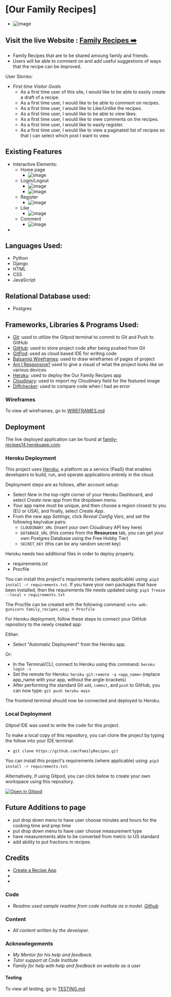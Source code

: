 # [Our Family Recipes]
- ![image](static/images/different_device.jpg)
## Visit the live Website : **[Family Recipes :arrow_right:](https://family-recipes14.herokuapp.com/)**
- Family Recipes that are to be shared amoung family and friends.
- Users will be able to comment on and add useful suggestions of ways that the recipe can be improved.

User Stories:
- _First time Visitor Goals_
  - As a first time user of this site, I would like to be able to easily create a draft of a recipe.
  - As a first time user, I would like to be able to comment on recipes.
  - As a first time user, I would like to Like/Unlike the recipes.
  - As a first time user, I would like to be able to view likes.
  - As a first time user, I would like to view comments on the recipes.
  - As a first time user, I would like to easily register.
  - As a first time user, I would like to view a paginated list of recipes so that I can select which post I want to view.

## Existing Features
- Interactive Elements:
  - Home page
    - ![image](static/images/home_page.jpg)
  - Login/Logout
    - ![image](static/images/login_page.jpg)
    - ![image](static/images/log_out.jpg)
  - Register
    - ![image](testing/register_page.jpg)
  - Like
    - ![image](static/images/like_comment.jpg)
  - Comment
    - ![image](static/images/like_comment.jpg)
-

## Languages Used:

- Python
- Django
- HTML
- CSS
- JavaScript

## Relational Database used:

- Postgres

## Frameworks, Libraries & Programs Used:

- [Git](https://git-scm.com): used to utilize the Gitpod terminal to commit to Git and Push to GitHub
- [GitHub](https://github.com/): used to store project code after being pushed from Git
- [GitPod](https://gitpod.io/): used as cloud based IDE for writing code
- [Balsamiq Wireframes](https://balsamiq.com/):  used to draw wireframes of pages of project
- [Am I Responsive?](http://ami.responsivedesign.is/) used to give a visual of what the project looks like on various devices
- [Heroku](https://heroku.com): used to deploy the Our Family Recipes app
- [Cloudinary](https://cloudinary.com/): used to import my Cloudinary field for the featured image
- [Diffchecker](https://www.diffchecker.com/): used to compare code when I had an error

### Wireframes
To view all wireframes, go to [WIREFRAMES.md](WIREFRAMES.md)

## Deployment

The live deployed application can be found at [family-recipes14.herokuapp.com](https://family-recipes14.herokuapp.com/).

### Heroku Deployment

This project uses [Heroku](https://www.heroku.com), a platform as a service (PaaS) that enables developers to build, run, and operate applications entirely in the cloud.

Deployment steps are as follows, after account setup:

- Select *New* in the top-right corner of your Heroku Dashboard, and select *Create new app* from the dropdown menu.
- Your app name must be unique, and then choose a region closest to you (EU or USA), and finally, select *Create App*.
- From the new app *Settings*, click *Reveal Config Vars*, and set the following key/value pairs:
  - `CLOUDINARY_URL` (insert your own Cloudinary API key here)
  - `DATABASE_URL` (this comes from the **Resources** tab, you can get your own Postgres Database using the Free Hobby Tier)
  - `SECRET_KEY` (this can be any random secret key)

Heroku needs two additional files in order to deploy properly.
- requirements.txt
- Procfile

You can install this project's requirements (where applicable) using: `pip3 install -r requirements.txt`. If you have your own packages that have been installed, then the requirements file needs updated using: `pip3 freeze --local > requirements.txt`

The Procfile can be created with the following command: `echo web: gunicorn family_recipes.wsgi > Procfile`

For Heroku deployment, follow these steps to connect your GitHub repository to the newly created app:

Either:
- Select "Automatic Deployment" from the Heroku app.

Or:
- In the Terminal/CLI, connect to Heroku using this command: `heroku login -i`
- Set the remote for Heroku: `heroku git:remote -a <app_name>` (replace app_name with your app, without the angle-brackets)
- After performing the standard Git `add`, `commit`, and `push` to GitHub, you can now type: `git push heroku main`

The frontend terminal should now be connected and deployed to Heroku.

### Local Deployment

*Gitpod* IDE was used to write the code for this project.

To make a local copy of this repository, you can clone the project by typing the follow into your IDE terminal:
- `git clone https://github.com/FamilyRecipes.git`

You can install this project's requirements (where applicable) using: `pip3 install -r requirements.txt`.

Alternatively, if using Gitpod, you can click below to create your own workspace using this repository.

[![Open in Gitpod](https://gitpod.io/button/open-in-gitpod.svg)](https://gitpod.io/#https://github.com/FamilyRecipes)

## Future Additions to page
- put drop down menu to have user choose minutes and hours for the cooking time and prep time
- put drop down menu to have user choose measurement type
- have measurements able to be converted from metric to US standard
- add ability to put fractions in recipes

## Credits
-  [Create a Recipe App](https://engineertodeveloper.com/getting-started-with-django-forms-create-a-recipe-app/)
-  []()
-  []()

### Code
- _Readme used sample readme from code institute as a model. [Github](https://github.com/Code-Institute-Solutions/readme-template/blob/master/README.md)_

### Content
- _All content written by the developer._

### Acknowlegements
- _My Mentor for his help and feedback._
- _Tutor support at Code Institute_
- _Family for help with help and feedback on website as a user_

#### Testing

To view all testing, go to [TESTING.md](TESTING.md)